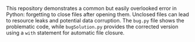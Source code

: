 This repository demonstrates a common but easily overlooked error in Python: forgetting to close files after opening them.  Unclosed files can lead to resource leaks and potential data corruption. The `bug.py` file shows the problematic code, while `bugSolution.py` provides the corrected version using a `with` statement for automatic file closure.
